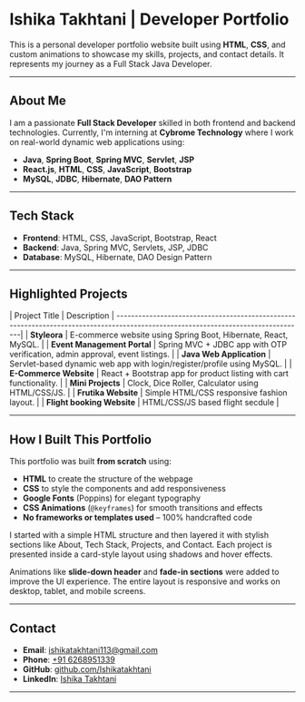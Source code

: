 #  Ishika Takhtani | Developer Portfolio

This is a personal developer portfolio website built using **HTML**, **CSS**, and custom animations to showcase my skills, projects, and contact details. It represents my journey as a Full Stack Java Developer.

---

##  About Me

I am a passionate **Full Stack Developer** skilled in both frontend and backend technologies. Currently, I'm interning at **Cybrome Technology** where I work on real-world dynamic web applications using:

-  **Java**, **Spring Boot**, **Spring MVC**, **Servlet**, **JSP**
-  **React.js**, **HTML**, **CSS**, **JavaScript**, **Bootstrap**
-  **MySQL**, **JDBC**, **Hibernate**, **DAO Pattern**

---

##  Tech Stack

- **Frontend**: HTML, CSS, JavaScript, Bootstrap, React
- **Backend**: Java, Spring MVC, Servlets, JSP, JDBC
- **Database**: MySQL, Hibernate, DAO Design Pattern

---

##  Highlighted Projects

| Project Title                 | Description                                                                                     |
----------------------------------------------------------------------------------------------------------------------------------|
| **Styleora**                 | E-commerce website using Spring Boot, Hibernate, React, MySQL.                                   |
| **Event Management Portal**  | Spring MVC + JDBC app with OTP verification, admin approval, event listings.                     |
| **Java Web Application**     | Servlet-based dynamic web app with login/register/profile using MySQL.                           |
| **E-Commerce Website**       | React + Bootstrap app for product listing with cart functionality.                               |
| **Mini Projects**            | Clock, Dice Roller, Calculator using HTML/CSS/JS.                                                |
| **Frutika  Website**   | Simple HTML/CSS responsive fashion layout.                                                       |
| **Flight booking  Website**  | HTML/CSS/JS based flight secdule                                                   |

---

##  How I Built This Portfolio

This portfolio was built **from scratch** using:

-  **HTML** to create the structure of the webpage
-  **CSS** to style the components and add responsiveness
-  **Google Fonts** (Poppins) for elegant typography
-  **CSS Animations** (`@keyframes`) for smooth transitions and effects
-  **No frameworks or templates used** – 100% handcrafted code

I started with a simple HTML structure and then layered it with stylish sections like About, Tech Stack, Projects, and Contact. Each project is presented inside a card-style layout using shadows and hover effects.

Animations like **slide-down header** and **fade-in sections** were added to improve the UI experience. The entire layout is responsive and works on desktop, tablet, and mobile screens.

---

##  Contact

- **Email**: [ishikatakhtani113@gmail.com](mailto:ishikatakhtani113@gmail.com)
- **Phone**: [+91 6268951339](tel:+916268951339)
- **GitHub**: [github.com/Ishikatakhtani](https://github.com/Ishikatakhtani)
- **LinkedIn**: [Ishika Takhtani](https://www.linkedin.com/in/ishika-takhtani-a25452332)

---
